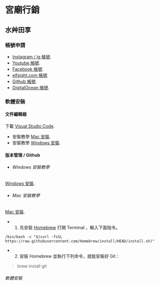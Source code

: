 # 宮廟行銷
## 水艸田享

### 帳號申請
- [Instagram / ig 帳號](https://www.instagram.com/).
- [Youtube 帳號](https://youtube.com/).
- [Facebook 帳號](https://facebook.com/).
- [elfsight.com 帳號](https://apps.elfsight.com/sign-up/).
- [Github 帳號](https://pages.github.com/).
- [DigitalOcean 帳號](https://cloud.digitalocean.com/registrations/new).

### 軟體安裝
#### 文件編輯器 
下載 [Visual Studio Code](https://code.visualstudio.com/download).
- 安裝教學 [Mac 安裝](https://www.youtube.com/watch?v=V0umtTqyvyE).
- 安裝教學 [Windows 安裝](https://www.youtube.com/watch?v=ivgCJ1XmNMM).

#### 版本管理 / Github
- ###### Windows 安裝教學 
[Windows 安裝](https://git-scm.com/download/win).

- ###### Mac 安裝教學 
[Mac 安裝](https://docs.microsoft.com/zh-tw/devops/develop/git/install-and-set-up-git).
-  01. 先安裝 [Homebrew](https://brew.sh/)
打開 Terminal ，輸入下面指令。
```
/bin/bash -c "$(curl -fsSL https://raw.githubusercontent.com/Homebrew/install/HEAD/install.sh)"
```
- 02. 安裝 Homebrew 並執行下列命令，就能安裝好 Git：
> brew install git

###### 軟體安裝 

